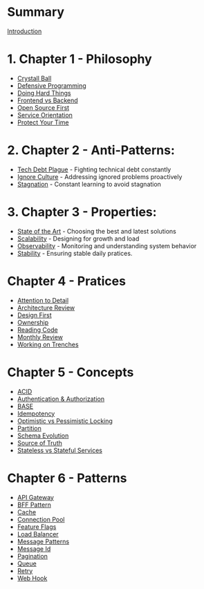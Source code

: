 # Summary

[Introduction](introduction.md)

# 1. Chapter 1 - Philosophy

- [Crystall Ball](philosofy/CRYSTAL_BALL.md)
- [Defensive Programming](philosofy/DEFENSIVE.md)
- [Doing Hard Things](philosofy/DOING_HARD_THINGS.md)
- [Frontend vs Backend](philosofy/FRONTEND_VS_BACKEND.md)
- [Open Source First](philosofy/OSS.md)
- [Service Orientation](philosofy/SO.md)
- [Protect Your Time](philosofy/PROTECT_YOUR_TIME.md)

# 2. Chapter 2 - Anti-Patterns:

- [Tech Debt Plague](anti-patterns/TECH_DEBT_PLAGUE.md) - Fighting technical debt constantly
- [Ignore Culture](anti-patterns/IGNORE_CULTURE.md) - Addressing ignored problems proactively
- [Stagnation](anti-patterns/STAGNATION.md) - Constant learning to avoid stagnation

# 3. Chapter 3 - Properties:

- [State of the Art](properties/STATE-OF-THE-ART.md) -
Choosing the best and latest solutions
- [Scalability](properties/SCALABILITY.md) - Designing for growth and load
- [Observability](properties/OBSERVABLE.md) - Monitoring and understanding system behavior
- [Stability](properties/STABILITY.md) - Ensuring stable daily pratices.

# Chapter 4 - Pratices

- [Attention to Detail](pratices/ATTENTION_TO_DETAIL.md)
- [Architecture Review](pratices/ARCH_REVIEW.md)
- [Design First](pratices/DESIGN_FIRST.md)
- [Ownership](pratices/OWNERSHIP.md)
- [Reading Code](pratices/READING_CODE.md)
- [Monthly Review](pratices/MONTHLY_REVIEW.md)
- [Working on Trenches](pratices/WORKING_ON_TRENCHES.md)

# Chapter 5 - Concepts

- [ACID](concepts/ACID.md)
- [Authentication & Authorization](concepts/AUTHENT.md)
- [BASE](concepts/BASE.md)
- [Idempotency](concepts/IDEMPOTENCY.md)
- [Optimistic vs Pessimistic Locking](concepts/OPLOCKING.md)
- [Partition](concepts/PARTITION.md)
- [Schema Evolution](concepts/SCHEMA_EVOLUTION.md)
- [Source of Truth](concepts/SOURCE_OF_TRUTH.md)
- [Stateless vs Stateful Services](concepts/STATELESS_VS_STATEFULL_SVC.md)

# Chapter 6 - Patterns

- [API Gateway](patterns/API_GATEWAY.md)
- [BFF Pattern](patterns/BFF_PATTERN.md)
- [Cache](patterns/CACHE.md)
- [Connection Pool](patterns/CONNECTION_POOL.md)
- [Feature Flags](patterns/FEATURE_FLAGS.md)
- [Load Balancer](patterns/LB.md)
- [Message Patterns](patterns/MESSAGE_PATTERNS.md)
- [Message Id](patterns/MESSAGE_ID.md)
- [Pagination](patterns/PAGINATION.md)
- [Queue](patterns/QUEUE.md)
- [Retry](patterns/RETRY.md)
- [Web Hook](patterns/WEB_HOOK.md)
